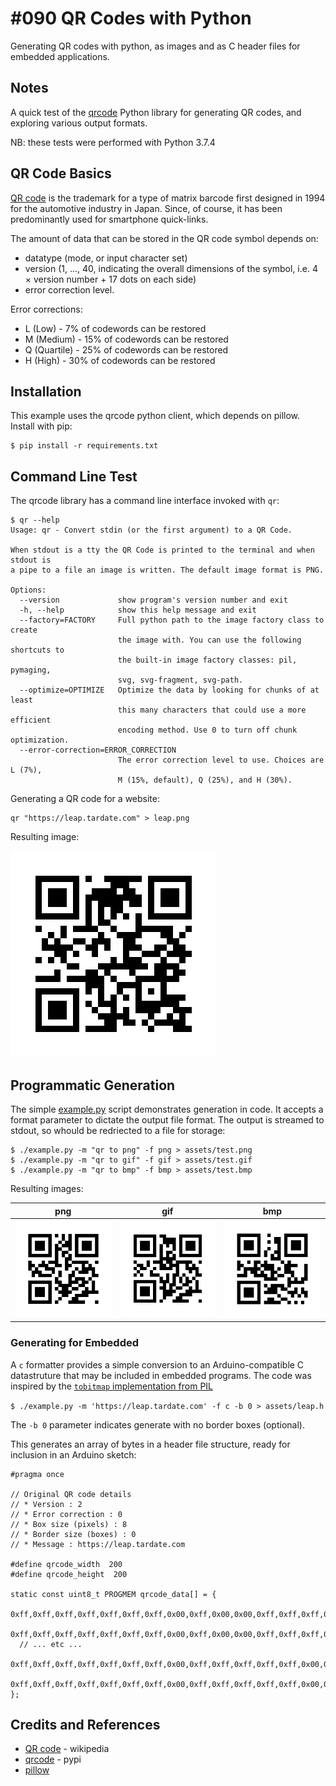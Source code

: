 # #090 QR Codes with Python

Generating QR codes with python, as images and as C header files for embedded applications.

## Notes

A quick test of the [qrcode](https://pypi.org/project/qrcode/) Python library for generating QR codes,
and exploring various output formats.

NB: these tests were performed with Python 3.7.4

## QR Code Basics

[QR code](https://en.wikipedia.org/wiki/QR_code) is the trademark for a type of matrix barcode first designed in 1994 for the automotive industry in Japan.
Since, of course, it has been predominantly used for smartphone quick-links.

The amount of data that can be stored in the QR code symbol depends on:

* datatype (mode, or input character set)
* version (1, ..., 40, indicating the overall dimensions of the symbol, i.e. 4 × version number + 17 dots on each side)
* error correction level.

Error corrections:

* L (Low) - 7% of codewords can be restored
* M (Medium) - 15% of codewords can be restored
* Q (Quartile) - 25% of codewords can be restored
* H (High) - 30% of codewords can be restored

## Installation

This example uses the qrcode python client, which depends on pillow. Install with pip:

```
$ pip install -r requirements.txt
```

## Command Line Test

The qrcode library has a command line interface invoked with `qr`:

```
$ qr --help
Usage: qr - Convert stdin (or the first argument) to a QR Code.

When stdout is a tty the QR Code is printed to the terminal and when stdout is
a pipe to a file an image is written. The default image format is PNG.

Options:
  --version             show program's version number and exit
  -h, --help            show this help message and exit
  --factory=FACTORY     Full python path to the image factory class to create
                        the image with. You can use the following shortcuts to
                        the built-in image factory classes: pil, pymaging,
                        svg, svg-fragment, svg-path.
  --optimize=OPTIMIZE   Optimize the data by looking for chunks of at least
                        this many characters that could use a more efficient
                        encoding method. Use 0 to turn off chunk optimization.
  --error-correction=ERROR_CORRECTION
                        The error correction level to use. Choices are L (7%),
                        M (15%, default), Q (25%), and H (30%).
```

Generating a QR code for a website:

```
qr "https://leap.tardate.com" > leap.png
```

Resulting image:

![leap](./assets/leap.png?raw=true)

## Programmatic Generation

The simple [example.py](./example.py) script demonstrates generation in code.
It accepts a format parameter to dictate the output file format.
The output is streamed to stdout, so whould be redriected to a file for storage:

```
$ ./example.py -m "qr to png" -f png > assets/test.png
$ ./example.py -m "qr to gif" -f gif > assets/test.gif
$ ./example.py -m "qr to bmp" -f bmp > assets/test.bmp
```

Resulting images:

| png | gif | bmp |
|-----|-----|-----|
| ![png](./assets/test.png?raw=true) | ![gif](./assets/test.gif?raw=true) | ![bmp](./assets/test.bmp?raw=true) |

### Generating for Embedded

A `c` formatter provides a simple conversion to an Arduino-compatible C datastruture that
may be included in embedded programs.
The code was inspired by the [`tobitmap` implementation from PIL](https://github.com/python-pillow/Pillow/blob/master/src/PIL/Image.py#L722)

`$ ./example.py -m 'https://leap.tardate.com' -f c -b 0 > assets/leap.h`

The `-b 0` parameter indicates generate with no border boxes (optional).

This generates an array of bytes in a header file structure, ready for inclusion in an Arduino sketch:

    #pragma once

    // Original QR code details
    // * Version : 2
    // * Error correction : 0
    // * Box size (pixels) : 8
    // * Border size (boxes) : 0
    // * Message : https://leap.tardate.com

    #define qrcode_width  200
    #define qrcode_height  200

    static const uint8_t PROGMEM qrcode_data[] = {
      0xff,0xff,0xff,0xff,0xff,0xff,0xff,0x00,0xff,0x00,0x00,0xff,0xff,0xff,0xff,0xff,0xff,0x00,0xff,0xff,0xff,0xff,0xff,0xff,0xff,
      0xff,0xff,0xff,0xff,0xff,0xff,0xff,0x00,0xff,0x00,0x00,0xff,0xff,0xff,0xff,0xff,0xff,0x00,0xff,0xff,0xff,0xff,0xff,0xff,0xff,
      // ... etc ...
      0xff,0xff,0xff,0xff,0xff,0xff,0xff,0x00,0xff,0xff,0xff,0xff,0xff,0x00,0x00,0x00,0x00,0x00,0xff,0x00,0x00,0x00,0xff,0xff,0xff,
      0xff,0xff,0xff,0xff,0xff,0xff,0xff,0x00,0xff,0xff,0xff,0xff,0xff,0x00,0x00,0x00,0x00,0x00,0xff,0x00,0x00,0x00,0xff,0xff,0xff
    };


## Credits and References

* [QR code](https://en.wikipedia.org/wiki/QR_code) - wikipedia
* [qrcode](https://pypi.org/project/qrcode/) - pypi
* [pillow](https://pillow.readthedocs.io/en/stable/)
